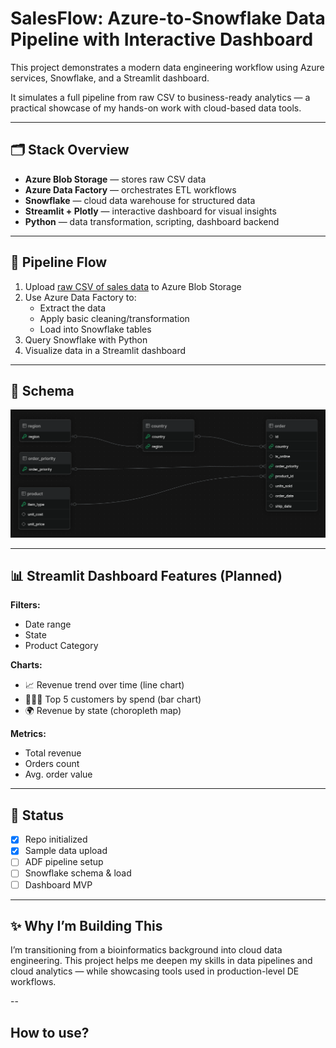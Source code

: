# SalesFlow: Azure-to-Snowflake Data Pipeline with Interactive Dashboard

This project demonstrates a modern data engineering workflow using Azure services, Snowflake, and a Streamlit dashboard.

It simulates a full pipeline from raw CSV to business-ready analytics — a practical showcase of my hands-on work with cloud-based data tools.

---

## 🗂️ Stack Overview

- **Azure Blob Storage** — stores raw CSV data
- **Azure Data Factory** — orchestrates ETL workflows
- **Snowflake** — cloud data warehouse for structured data
- **Streamlit + Plotly** — interactive dashboard for visual insights
- **Python** — data transformation, scripting, dashboard backend

---

## 🔄 Pipeline Flow

1. Upload [raw CSV of sales data](https://excelbianalytics.com/wp/downloads-18-sample-csv-files-data-sets-for-testing-sales/) to Azure Blob Storage
2. Use Azure Data Factory to:
   - Extract the data
   - Apply basic cleaning/transformation
   - Load into Snowflake tables
3. Query Snowflake with Python
4. Visualize data in a Streamlit dashboard

---

## 📐 Schema

![ERD schema](db/ERD.png)

---

## 📊 Streamlit Dashboard Features (Planned)

**Filters:**
- Date range
- State
- Product Category

**Charts:**
- 📈 Revenue trend over time (line chart)
- 🧑‍🤝‍🧑 Top 5 customers by spend (bar chart)
- 🌍 Revenue by state (choropleth map)

**Metrics:**
- Total revenue
- Orders count
- Avg. order value

---

## 🚧 Status

- [x] Repo initialized
- [x] Sample data upload
- [ ] ADF pipeline setup
- [ ] Snowflake schema & load
- [ ] Dashboard MVP

---

## ✨ Why I’m Building This

I’m transitioning from a bioinformatics background into cloud data engineering. This project helps me deepen my skills in data pipelines and cloud analytics — while showcasing tools used in production-level DE workflows.

--

## How to use?
